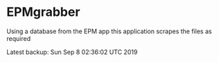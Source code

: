 # EPMgrabber
Using a database from the EPM app this application scrapes the files as required


Latest backup: Sun Sep 8 02:36:02 UTC 2019
